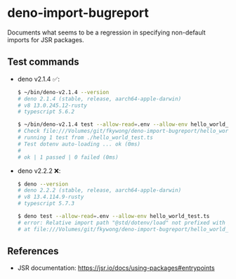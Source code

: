 # deno-import-bugreport

Documents what seems to be a regression in specifying non-default imports for JSR
packages.

## Test commands

* deno v2.1.4 ✅:  
    ```sh
    $ ~/bin/deno-v2.1.4 --version                                                                                  
    # deno 2.1.4 (stable, release, aarch64-apple-darwin)
    # v8 13.0.245.12-rusty
    # typescript 5.6.2

    $ ~/bin/deno-v2.1.4 test --allow-read=.env --allow-env hello_world_test.ts                           
    # Check file:///Volumes/git/fkywong/deno-import-bugreport/hello_world_test.ts
    # running 1 test from ./hello_world_test.ts
    # Test dotenv auto-loading ... ok (0ms)
    # 
    # ok | 1 passed | 0 failed (0ms)
    ```
* deno v2.2.2 ❌:  
    ```sh
    $ deno --version                                                          
    # deno 2.2.2 (stable, release, aarch64-apple-darwin)
    # v8 13.4.114.9-rusty
    # typescript 5.7.3

    $ deno test --allow-read=.env --allow-env hello_world_test.ts
    # error: Relative import path "@std/dotenv/load" not prefixed with / or ./ or ../ and not in import map from "file:///Volumes/git/fkywong/deno-import-bugreport/hello_world_test.ts"
    # at file:///Volumes/git/fkywong/deno-import-bugreport/hello_world_test.ts:2:8
    ```

## References

* JSR documentation: https://jsr.io/docs/using-packages#entrypoints